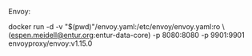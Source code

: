 
Envoy:

 docker run -d -v "$(pwd)"/envoy.yaml:/etc/envoy/envoy.yaml:ro \                                                                                                                                                                                                                    (espen.meidell@entur.org:entur-data-core)
    -p 8080:8080 -p 9901:9901 envoyproxy/envoy:v1.15.0